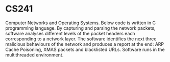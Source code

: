 # CS241
Computer Networks and Operating Systems. 
Below code is written in C programming language.
By capturing and parsing the network packets, software analyses different levels of the packet headers each corresponding to a network layer.
The software identifies the next three malicious behaviours of the network and produces a report at the end: ARP Cache Poisoning, XMAS packets and blacklisted URLs.
Software runs in the multithreaded environment. 
